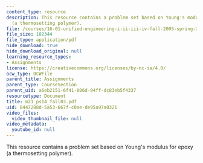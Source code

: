 ```yaml
---
content_type: resource
description: This resource contains a problem set based on Young's modulus for epoxy
  (a thermosetting polymer).
file: /courses/16-01-unified-engineering-i-ii-iii-iv-fall-2005-spring-2006/8447288d5a53667fc0aede95a97a0321_m21_ps14_fall03.pdf
file_size: 102344
file_type: application/pdf
hide_download: true
hide_download_original: null
learning_resource_types:
- Assignments
license: https://creativecommons.org/licenses/by-nc-sa/4.0/
ocw_type: OCWFile
parent_title: Assignments
parent_type: CourseSection
parent_uid: a6eb2151-6f41-806d-94ff-dc83eb5f4337
resourcetype: Document
title: m21_ps14_fall03.pdf
uid: 8447288d-5a53-667f-c0ae-de95a97a0321
video_files:
  video_thumbnail_file: null
video_metadata:
  youtube_id: null
---
```

This resource contains a problem set based on Young's modulus for epoxy (a thermosetting polymer).